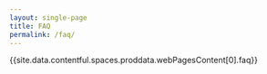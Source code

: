 ```yaml
---
layout: single-page
title: FAQ
permalink: /faq/
---
```


{{site.data.contentful.spaces.proddata.webPagesContent[0].faq}}
